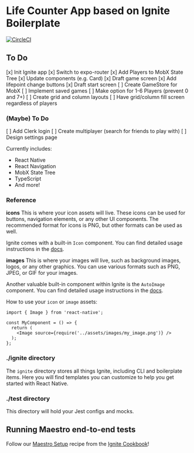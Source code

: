 # Life Counter App based on Ignite Boilerplate

[![CircleCI](https://circleci.com/gh/infinitered/ignite.svg?style=svg)](https://circleci.com/gh/infinitered/ignite)

## To Do

[x] Init Ignite app
[x] Switch to expo-router
[x] Add Players to MobX State Tree
[x] Update components (e.g. Card)
[x] Draft game screen
[x] Add lifepoint change buttons
[x] Draft start screen
[ ] Create GameStore for MobX
[ ] Implement saved games
[ ] Make option for 1-6 Players (prevent 0 and 7+)
[ ] Create grid and column layouts
[ ] Have grid/column fill screen regardless of players

### (Maybe) To Do

[ ] Add Clerk login
[ ] Create multiplayer (search for friends to play with)
[ ] Design settings page

Currently includes:

- React Native
- React Navigation
- MobX State Tree
- TypeScript
- And more!

### Reference

**icons**
This is where your icon assets will live. These icons can be used for buttons, navigation elements, or any other UI components. The recommended format for icons is PNG, but other formats can be used as well.

Ignite comes with a built-in `Icon` component. You can find detailed usage instructions in the [docs](https://github.com/infinitered/ignite/blob/master/docs/Components-Icon.md).

**images**
This is where your images will live, such as background images, logos, or any other graphics. You can use various formats such as PNG, JPEG, or GIF for your images.

Another valuable built-in component within Ignite is the `AutoImage` component. You can find detailed usage instructions in the [docs](https://github.com/infinitered/ignite/blob/master/docs/Components-AutoImage.md).

How to use your `icon` or `image` assets:

```
import { Image } from 'react-native';

const MyComponent = () => {
  return (
    <Image source={require('../assets/images/my_image.png')} />
  );
};
```

### ./ignite directory

The `ignite` directory stores all things Ignite, including CLI and boilerplate items. Here you will find templates you can customize to help you get started with React Native.

### ./test directory

This directory will hold your Jest configs and mocks.

## Running Maestro end-to-end tests

Follow our [Maestro Setup](https://ignitecookbook.com/docs/recipes/MaestroSetup) recipe from the [Ignite Cookbook](https://ignitecookbook.com/)!
